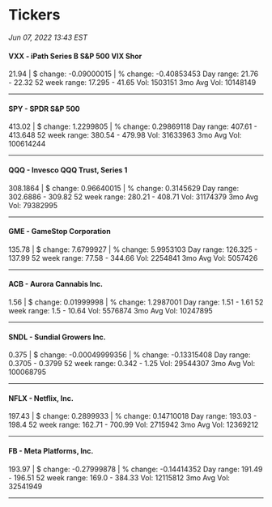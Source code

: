 # Tickers
*Jun 07, 2022 13:43 EST*

#### VXX - iPath Series B S&P 500 VIX Shor
21.94 | $ change: -0.09000015 | % change: -0.40853453
Day range: 21.76 - 22.32 52 week range: 17.295 - 41.65
Vol: 1503151 3mo Avg Vol: 10148149

---

#### SPY - SPDR S&P 500
413.02 | $ change: 1.2299805 | % change: 0.29869118
Day range: 407.61 - 413.648 52 week range: 380.54 - 479.98
Vol: 31633963 3mo Avg Vol: 100614244

---

#### QQQ - Invesco QQQ Trust, Series 1
308.1864 | $ change: 0.96640015 | % change: 0.3145629
Day range: 302.6886 - 309.82 52 week range: 280.21 - 408.71
Vol: 31174379 3mo Avg Vol: 79382995

---

#### GME - GameStop Corporation
135.78 | $ change: 7.6799927 | % change: 5.9953103
Day range: 126.325 - 137.99 52 week range: 77.58 - 344.66
Vol: 2254841 3mo Avg Vol: 5057426

---

#### ACB - Aurora Cannabis Inc.
1.56 | $ change: 0.01999998 | % change: 1.2987001
Day range: 1.51 - 1.61 52 week range: 1.5 - 10.64
Vol: 5576874 3mo Avg Vol: 10247895

---

#### SNDL - Sundial Growers Inc.
0.375 | $ change: -0.00049999356 | % change: -0.13315408
Day range: 0.3705 - 0.3799 52 week range: 0.342 - 1.25
Vol: 29544307 3mo Avg Vol: 100068795

---

#### NFLX - Netflix, Inc.
197.43 | $ change: 0.2899933 | % change: 0.14710018
Day range: 193.03 - 198.4 52 week range: 162.71 - 700.99
Vol: 2715942 3mo Avg Vol: 12369212

---

#### FB - Meta Platforms, Inc.
193.97 | $ change: -0.27999878 | % change: -0.14414352
Day range: 191.49 - 196.51 52 week range: 169.0 - 384.33
Vol: 12115812 3mo Avg Vol: 32541949

---

